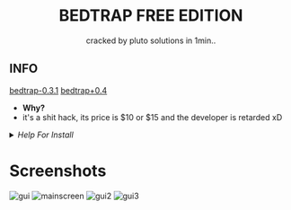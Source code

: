 <div align="center">
  
# BEDTRAP FREE EDITION
  
</div>

<div align="center">
  
  cracked by pluto solutions in 1min..
  
</div>

  
  ## INFO
  
  [bedtrap-0.3.1](https://github.com/PlutoSolutions/bedtrap-rip/releases/download/0.3.1/bedtrap-0.3.1-cracked.jar)
  [bedtrap+0.4](https://github.com/PlutoSolutions/bedtrap-rip/releases/download/0.4.1/bedtrap-0.4-crack.jar)
  
 
 - **Why?** 
 - it's a shit hack, its price is $10 or $15 and the developer is retarded xD
  
  
  <details>
  - <summary><em>Help For Install</em></summary>
  
  0.3.1:
  1. download the bedtrap jar [(click)](https://github.com/PlutoSolutions/bedtrap-rip/releases/download/0.3.1/bedtrap-0.3.1-cracked.jar)
  2. put this jar in the mods folder
  3. run!
  
  0.4:
  1. download the bedtrap jar [(click)](https://github.com/PlutoSolutions/bedtrap-rip/releases/download/0.4.1/bedtrap-0.4-crack.jar)
  2. download latest meteor (1.17.1)
  3. put meteor and bedtrap in the mods folder
  4. run!
  </details>

  # Screenshots


![gui](https://i.imgur.com/GP79idh.png)
![mainscreen](https://imgur.com/lcOIJiO.png)
![gui2](https://imgur.com/URZCXpV.png)
![gui3](https://imgur.com/krKdYfH.png)
